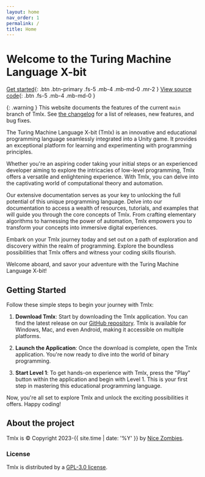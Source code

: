 ```yaml
---
layout: home
nav_order: 1
permalink: /
title: Home
---
```


# Welcome to the Turing Machine Language X-bit

[Get started](#getting-started){: .btn .btn-primary .fs-5 .mb-4 .mb-md-0 .mr-2 }
[View source code](https://github.com/nineteendo/tmlx){: .btn .fs-5 .mb-4 .mb-md-0 }

{: .warning }
This website documents the features of the current `main` branch of Tmlx. See [the changelog](changelog) for a list of releases, new features, and bug fixes.

The Turing Machine Language X-bit (Tmlx) is an innovative and educational programming language seamlessly integrated into a Unity game. It provides an exceptional platform for learning and experimenting with programming principles.

Whether you're an aspiring coder taking your initial steps or an experienced developer aiming to explore the intricacies of low-level programming, Tmlx offers a versatile and enlightening experience. With Tmlx, you can delve into the captivating world of computational theory and automation.

Our extensive documentation serves as your key to unlocking the full potential of this unique programming language. Delve into our documentation to access a wealth of resources, tutorials, and examples that will guide you through the core concepts of Tmlx. From crafting elementary algorithms to harnessing the power of automation, Tmlx empowers you to transform your concepts into immersive digital experiences.

Embark on your Tmlx journey today and set out on a path of exploration and discovery within the realm of programming. Explore the boundless possibilities that Tmlx offers and witness your coding skills flourish.

Welcome aboard, and savor your adventure with the Turing Machine Language X-bit!

## Getting Started

Follow these simple steps to begin your journey with Tmlx:

1. **Download Tmlx**: Start by downloading the Tmlx application. You can find the latest release on our [GitHub repository](https://github.com/nineteendo/tmlx/releases/latest). Tmlx is available for Windows, Mac, and even Android, making it accessible on multiple platforms.

2. **Launch the Application**: Once the download is complete, open the Tmlx application. You're now ready to dive into the world of binary programming.

3. **Start Level 1**: To get hands-on experience with Tmlx, press the "Play" button within the application and begin with Level 1. This is your first step in mastering this educational programming language.

Now, you're all set to explore Tmlx and unlock the exciting possibilities it offers. Happy coding!


## About the project

Tmlx is &copy; Copyright 2023-{{ site.time | date: '%Y' }} by [Nice Zombies](https://nineteendo.github.io).

### License

Tmlx is distributed by a [GPL-3.0 license](https://github.com/nineteendo/tmlx/blob/main/LICENSE).